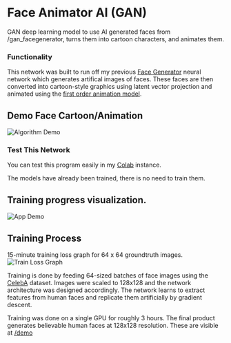 # Face Animator AI (GAN)
GAN deep learning model to use AI generated faces from /gan_facegenerator, turns them into cartoon characters, and animates them.

### Functionality
This network was built to run off my previous [Face Generator](https://github.com/e-Dylan/gan_facegenerator) neural network which generates artifical images of faces.
These faces are then converted into cartoon-style graphics using latent vector projection and animated using the [first order animation model](https://github.com/AliaksandrSiarohin/first-order-model).

## Demo Face Cartoon/Animation
![Algorithm Demo](demo/face-animator-thumbnail.gif)

### Test This Network

You can test this program easily in my [Colab]() instance.

The models have already been trained, there is no need to train them.

## Training progress visualization.
![App Demo](demo/training_visual.gif)

## Training Process
15-minute training loss graph for 64 x 64 groundtruth images.
![Train Loss Graph](train-loss-graph.png)

Training is done by feeding 64-sized batches of face images using the [CelebA](http://mmlab.ie.cuhk.edu.hk/projects/CelebA.html) dataset. Images were scaled to 128x128 and the network architecture was designed accordingly. The network learns to extract features from human faces and replicate them artificially by gradient descent.

Training was done on a single GPU for roughly 3 hours. The final product generates believable human faces at 128x128 resolution. These are visible at [/demo](https://github.com/e-Dylan/gan_facegenerator/tree/master/demo)
